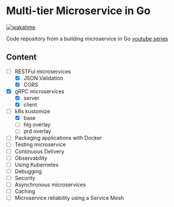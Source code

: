 # Multi-tier Microservice in Go

[![wakatime](https://wakatime.com/badge/user/f05dadce-cea9-44e8-bffb-2ceb71c94150/project/c305fba2-9d0c-418e-9b3e-972e589e2f6a.svg)](https://wakatime.com/badge/user/f05dadce-cea9-44e8-bffb-2ceb71c94150/project/c305fba2-9d0c-418e-9b3e-972e589e2f6a)

Code repository from a building microservice in Go [youtube series](https://www.youtube.com/playlist?list=PLmD8u-IFdreyh6EUfevBcbiuCKzFk0EW_)

## Content

- [ ] RESTFul microservices
  - [x] JSON Validation
  - [x] CORS
- [x] gRPC microservices
  - [x] server
  - [x] client
- [ ] k8s kustomize
  - [x] base
  - [ ] hlg overlay
  - [ ] prd overlay
- [ ] Packaging applications with Docker
- [ ] Testing microservice
- [ ] Continuous Delivery
- [ ] Observability
- [ ] Using Kubernetes
- [ ] Debugging
- [ ] Security
- [ ] Asynchronous microservices
- [ ] Caching
- [ ] Microservice reliability using a Service Mesh
